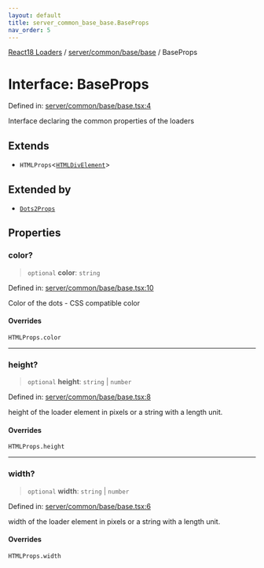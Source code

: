 ```yaml
---
layout: default
title: server_common_base_base.BaseProps
nav_order: 5
---
```


[React18 Loaders](../modules.md) / [server/common/base/base](../modules/server_common_base_base.md) / BaseProps

# Interface: BaseProps

Defined in: [server/common/base/base.tsx:4](https://github.com/react18-tools/turborepo-template/blob/0b2101a963fc4d82dd719d3ab54362135afb68ad/lib/src/server/common/base/base.tsx#L4)

Interface declaring the common properties of the loaders

## Extends

- `HTMLProps`\<[`HTMLDivElement`](https://developer.mozilla.org/docs/Web/API/HTMLDivElement)\>

## Extended by

- [`Dots2Props`](server_dots_dots2_dots2._internal_.Dots2Props.md)

## Properties

### color?

> `optional` **color**: `string`

Defined in: [server/common/base/base.tsx:10](https://github.com/react18-tools/turborepo-template/blob/0b2101a963fc4d82dd719d3ab54362135afb68ad/lib/src/server/common/base/base.tsx#L10)

Color of the dots - CSS compatible color

#### Overrides

`HTMLProps.color`

---

### height?

> `optional` **height**: `string` \| `number`

Defined in: [server/common/base/base.tsx:8](https://github.com/react18-tools/turborepo-template/blob/0b2101a963fc4d82dd719d3ab54362135afb68ad/lib/src/server/common/base/base.tsx#L8)

height of the loader element in pixels or a string with a length unit.

#### Overrides

`HTMLProps.height`

---

### width?

> `optional` **width**: `string` \| `number`

Defined in: [server/common/base/base.tsx:6](https://github.com/react18-tools/turborepo-template/blob/0b2101a963fc4d82dd719d3ab54362135afb68ad/lib/src/server/common/base/base.tsx#L6)

width of the loader element in pixels or a string with a length unit.

#### Overrides

`HTMLProps.width`
